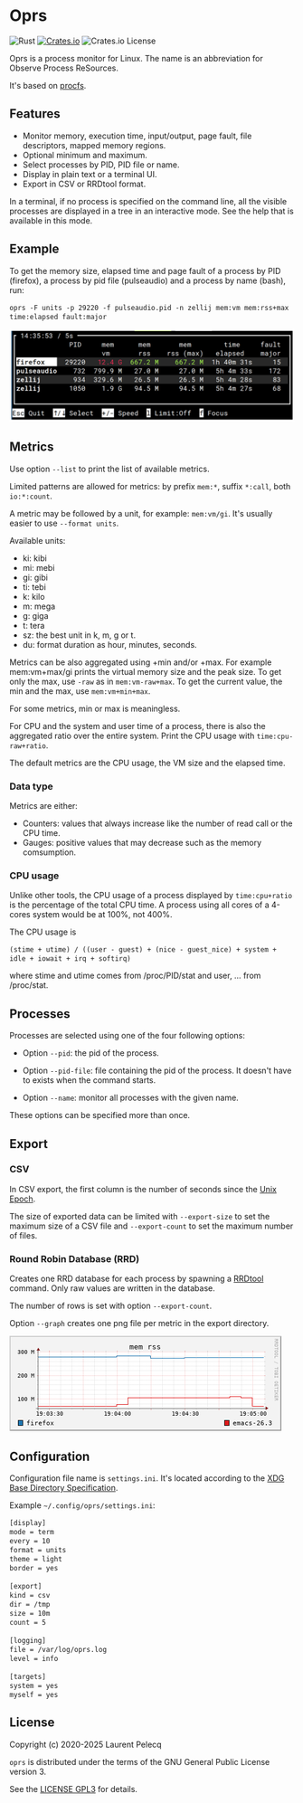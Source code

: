 Oprs
====

![Rust](https://github.com/lparcq/procmon-oprs/workflows/Rust/badge.svg)
[![Crates.io](https://img.shields.io/crates/v/procmon-oprs.svg)](https://crates.io/crates/procmon-oprs)
![Crates.io License](https://img.shields.io/crates/l/procmon-oprs)

Oprs is a process monitor for Linux. The name is an abbreviation for Observe Process ReSources.

It's based on [procfs](https://crates.io/crates/procfs).

Features
--------

* Monitor memory, execution time, input/output, page fault, file descriptors, mapped memory regions.
* Optional minimum and maximum.
* Select processes by PID, PID file or name.
* Display in plain text or a terminal UI.
* Export in CSV or RRDtool format.

In a terminal, if no process is specified on the command line, all the visible processes are displayed
in a tree in an interactive mode. See the help that is available in this mode.

Example
-------

To get the memory size, elapsed time and page fault of a process by PID (firefox), a process by pid
file (pulseaudio) and a process by name (bash), run:

    oprs -F units -p 29220 -f pulseaudio.pid -n zellij mem:vm mem:rss+max time:elapsed fault:major

![Screenshot of oprs](doc/screenshot.jpeg)

Metrics
-------

Use option `--list` to print the list of available metrics.

Limited patterns are allowed for metrics: by prefix `mem:*`, suffix `*:call`,
both `io:*:count`.

A metric may be followed by a unit, for example: `mem:vm/gi`. It's usually
easier to use `--format units`.

Available units:
- ki: kibi
- mi: mebi
- gi: gibi
- ti: tebi
- k: kilo
- m: mega
- g: giga
- t: tera
- sz: the best unit in k, m, g or t.
- du: format duration as hour, minutes, seconds.

Metrics can be also aggregated using +min and/or +max. For example mem:vm+max/gi
prints the virtual memory size and the peak size. To get only the max,
use `-raw` as in `mem:vm-raw+max`. To get the current value, the min and the max,
use `mem:vm+min+max`.

For some metrics, min or max is meaningless.

For CPU and the system and user time of a process, there is also the aggregated
ratio over the entire system. Print the CPU usage with `time:cpu-raw+ratio`.

The default metrics are the CPU usage, the VM size and the elapsed time.

### Data type

Metrics are either:
- Counters: values that always increase like the number of read call or the CPU time.
- Gauges: positive values that may decrease such as the memory comsumption.

### CPU usage

Unlike other tools, the CPU usage of a process displayed by `time:cpu+ratio` is
the percentage of the total CPU time. A process using all cores of a 4-cores
system would be at 100%, not 400%.

The CPU usage is

    (stime + utime) / ((user - guest) + (nice - guest_nice) + system + idle + iowait + irq + softirq)

where stime and utime comes from /proc/PID/stat and user, … from /proc/stat.

Processes
---------

Processes are selected using one of the four following options:

- Option `--pid`: the pid of the process.

- Option `--pid-file`: file containing the pid of the process. It doesn't have to exists when the command starts.

- Option `--name`: monitor all processes with the given name.

These options can be specified more than once.

Export
------

### CSV

In CSV export, the first column is the number of seconds since the
[Unix Epoch](https://en.wikipedia.org/wiki/Unix_time).

The size of exported data can be limited with `--export-size` to set the maximum
size of a CSV file and `--export-count` to set the maximum number of files.

### Round Robin Database (RRD)

Creates one RRD database for each process by spawning a
[RRDtool](https://oss.oetiker.ch/rrdtool/) command. Only raw values
are written in the database.

The number of rows is set with option `--export-count`.

Option `--graph` creates one png file per metric in the export directory.

![Screenshot of RRD graph](doc/mem_rss.png)

Configuration
-------------

Configuration file name is `settings.ini`. It's located according to
the [XDG Base Directory Specification](https://specifications.freedesktop.org/basedir-spec/latest/).

Example `~/.config/oprs/settings.ini`:

    [display]
    mode = term
    every = 10
    format = units
    theme = light
    border = yes

    [export]
    kind = csv
    dir = /tmp
    size = 10m
    count = 5

    [logging]
    file = /var/log/oprs.log
    level = info

    [targets]
    system = yes
    myself = yes

License
-------

Copyright (c) 2020-2025 Laurent Pelecq

`oprs` is distributed under the terms of the GNU General Public License version 3.

See the [LICENSE GPL3](LICENSE) for details.
